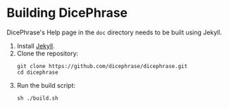 # Building DicePhrase

DicePhrase's Help page in the `doc` directory needs to be built using Jekyll.

1. Install [Jekyll](https://jekyllrb.com/).
2. Clone the repository:
    ```
    git clone https://github.com/dicephrase/dicephrase.git
    cd dicephrase
    ```
3. Run the build script:
    ```
    sh ./build.sh
    ```
